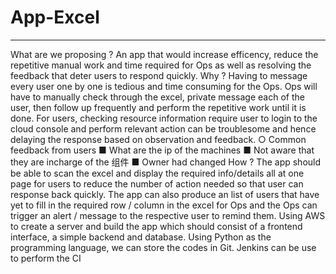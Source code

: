 # App-Excel
---
  What are we proposing ?
An app that would increase efficency, reduce the repetitive manual work and time required for Ops as well as resolving the feedback that deter users to respond quickly.
  Why ?
Having to message every user one by one is tedious and time consuming for the Ops. Ops will have to manually check through the excel, private message each of the user, then follow up frequently and perform the repetitive work until it is done.
For users, checking resource information require user to login to the cloud console and perform relevant action can be troublesome and hence delaying the response based on observation and feedback.
  ○ Common feedback from users
    ■ What are the ip of the machines
    ■ Not aware that they are incharge of the 组件
    ■ Owner had changed 
  How ?
The app should be able to scan the excel and display the required info/details all at one page for users to reduce the number of action needed so that user can response back quickly.
The app can also produce an list of users that have yet to fill in the required row / column in the excel for Ops and the Ops can trigger an alert / message to the respective user to remind them. Using AWS to create a server and build the app which should consist of a frontend interface, a simple backend and database. Using Python as the programming language, we can store the codes in Git. Jenkins can be use to perform the CI 

